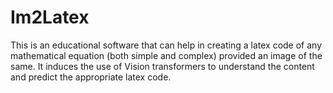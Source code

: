 # Im2Latex
This is an educational software that can help in creating a latex code of any mathematical equation (both simple and complex) provided an image of the same. It induces the use of Vision transformers to understand the content and predict the appropriate latex code. 
